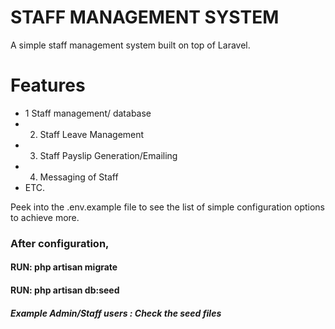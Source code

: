# STAFF MANAGEMENT SYSTEM

A simple staff management system built on top of Laravel.

# Features

- 1 Staff management/ database
- 2. Staff Leave Management
- 3. Staff Payslip Generation/Emailing
- 4. Messaging of Staff
- ETC.

Peek into the .env.example file to see the list of simple configuration options to achieve more. 



### After configuration, 
#### RUN:  php artisan migrate
#### RUN:  php artisan db:seed

##### Example Admin/Staff users : Check the seed files



